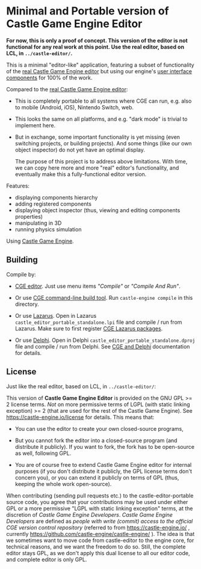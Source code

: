 # Minimal and Portable version of Castle Game Engine Editor

**For now, this is only a proof of concept. This version of the editor is not functional for any real work at this point. Use the real editor, based on LCL, in `../castle-editor/`.**

This is a minimal "editor-like" application, featuring a subset of functionality of the [real Castle Game Engine editor](https://castle-engine.io/editor) but using our engine's [user interface components](https://castle-engine.io/user_interface) for 100% of the work.

Compared to the [real Castle Game Engine editor](https://castle-engine.io/editor):

- This is completely portable to all systems where CGE can run, e.g. also to mobile (Android, iOS), Nintendo Switch, web.

- This looks the same on all platforms, and e.g. "dark mode" is trivial to implement here.

- But in exchange, some important functionality is yet missing (even switching projects, or building projects). And some things (like our own object inspector) do not yet have an optimal display.

    The purpose of this project is to address above limitations. With time, we can copy here more and more "real" editor's functionality, and eventually make this a fully-functional editor version.

Features:

- displaying components hierarchy
- adding registered components
- displaying object inspector (thus, viewing and editing components properties)
- manipulating in 3D
- running physics simulation

Using [Castle Game Engine](https://castle-engine.io/).

## Building

Compile by:

- [CGE editor](https://castle-engine.io/editor). Just use menu items _"Compile"_ or _"Compile And Run"_.

- Or use [CGE command-line build tool](https://castle-engine.io/build_tool). Run `castle-engine compile` in this directory.

- Or use [Lazarus](https://www.lazarus-ide.org/). Open in Lazarus `castle_editor_portable_standalone.lpi` file and compile / run from Lazarus. Make sure to first register [CGE Lazarus packages](https://castle-engine.io/lazarus).

- Or use [Delphi](https://www.embarcadero.com/products/Delphi). Open in Delphi `castle_editor_portable_standalone.dproj` file and compile / run from Delphi. See [CGE and Delphi](https://castle-engine.io/delphi) documentation for details.

## License

Just like the real editor, based on LCL, in `../castle-editor/`:

This version of **Castle Game Engine Editor** is provided on the GNU GPL >= 2 license terms.
*Not* on more permissive terms of LGPL (with static linking exception) >= 2
(that are used for the rest of the Castle Game Engine).
See https://castle-engine.io/license for details.
This means that:

- You can use the editor to create your own closed-source programs,

- But you cannot fork the editor into a closed-source program (and distribute it publicly). If you want to fork, the fork has to be open-source as well, following GPL.

- You are of course free to extend Castle Game Engine editor for internal purposes (if you don't distribute it publicly, the GPL license terms don't concern you), or you can extend it publicly on terms of GPL (thus, keeping the whole work open-source).

When contributing (sending pull requests etc.) to the castle-editor-portable source code,
you agree that your contributions may be used under either GPL
or a more permissive "LGPL with static linking exception" terms,
at the discretion of _Castle Game Engine Developers_.
_Castle Game Engine Developers_ are defined as _people with write (commit) access
to the official CGE version control repository_
(referred to from https://castle-engine.io/ , currently
https://github.com/castle-engine/castle-engine/ ).
The idea is that we sometimes want to move code from castle-editor to
the engine core, for technical reasons, and we want the freedom to do so.
Still, the complete editor stays GPL, as we don't apply this dual license to all our editor code, and complete editor is only GPL.
